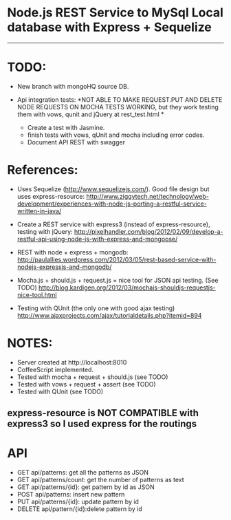 Node.js REST Service to MySql Local database with Express + Sequelize
=====================================================================
----------------
TODO:
=====
- New branch with mongoHQ source DB.
- Api integration tests:
	*NOT ABLE TO MAKE REQUEST.PUT AND DELETE NODE REQUESTS ON MOCHA TESTS WORKING, but they work testing them with vows, qunit and jQuery at rest_test.html *

	- Create a test with Jasmine. 
	- finish tests with vows, qUnit and mocha including error codes.
	- Document API REST with swagger

References:
===========
- Uses Sequelize (http://www.sequelizejs.com/). Good file design but uses express-resource: http://www.ziggytech.net/technology/web-development/experiences-with-node-js-porting-a-restful-service-written-in-java/

- Create a REST service with express3 (instead of express-resource), testing with jQuery: http://pixelhandler.com/blog/2012/02/09/develop-a-restful-api-using-node-js-with-express-and-mongoose/

- REST with node + express + mongodb: http://paulallies.wordpress.com/2012/03/05/rest-based-service-with-nodejs-expressjs-and-mongodb/

- Mocha.js + should.js + request.js = nice tool for JSON api testing. (See TODO) http://blog.kardigen.org/2012/03/mochajs-shouldjs-requestjs-nice-tool.html

- Testing with QUnit (the only one with good ajax testing) http://www.ajaxprojects.com/ajax/tutorialdetails.php?itemid=894

NOTES:
=====
- Server created at http://localhost:8010
- CoffeeScript implemented.
- Tested with mocha + request + should.js (see TODO)
- Tested with vows + request + assert (see TODO)
- Tested with QUnit (see TODO)

express-resource is NOT COMPATIBLE with express3 so I used express for the routings
----------------
API
===
- GET api/patterns: 			get all the patterns as JSON
- GET api/patterns/count: get the number of patterns as text
- GET api/patterns/{id}: 	get pattern by id as JSON
- POST api/patterns: 			insert new pattern
- PUT api/patterns/{id}: 	update pattern by id
- DELETE api/pattern/{id}:delete pattern by id





